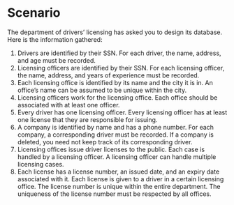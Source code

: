 # Scenario

The department of drivers’ licensing has asked you to design its database. Here is the information gathered:

1. Drivers are identified by their SSN. For each driver, the name, address, and age must be recorded.
2. Licensing officers are identified by their SSN. For each licensing officer, the name, address, and years of experience must be recorded.
3. Each licensing office is identified by its name and the city it is in. An office’s name can be assumed to be unique within the city.
4. Licensing officers work for the licensing office. Each office should be associated with at least one officer.
5. Every driver has one licensing officer. Every licensing officer has at least one license that they are responsible for issuing.
6. A company is identified by name and has a phone number. For each company, a corresponding driver must be recorded. If a company is deleted, you need not keep track of its corresponding driver.
7. Licensing offices issue driver licenses to the public. Each case is handled by a licensing officer. A licensing officer can handle multiple licensing cases.
8. Each license has a license number, an issued date, and an expiry date associated with it. Each license is given to a driver in a certain licensing office. The license number is unique within the entire department. The uniqueness of the license number must be respected by all offices.
